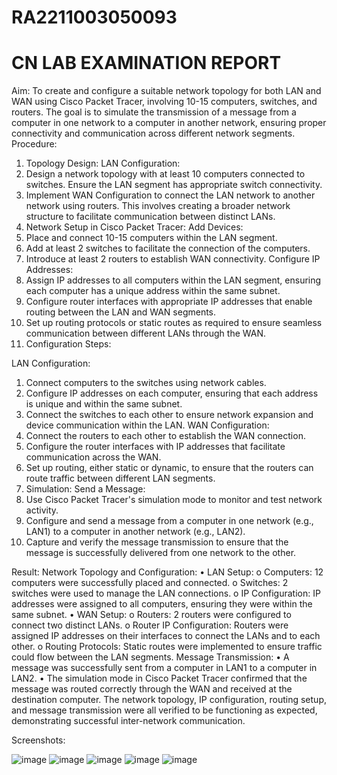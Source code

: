 # RA2211003050093
# CN LAB EXAMINATION REPORT
Aim:
To create and configure a suitable network topology for both LAN and WAN using Cisco Packet Tracer, involving 10-15 computers, switches, and routers. The goal is to simulate the transmission of a message from a computer in one network to a computer in another network, ensuring proper connectivity and communication across different network segments.
Procedure:
1. Topology Design:
LAN Configuration:
1.	Design a network topology with at least 10 computers connected to switches. Ensure the LAN segment has appropriate switch connectivity.
2.	Implement WAN Configuration to connect the LAN network to another network using routers. This involves creating a broader network structure to facilitate communication between distinct LANs.
2. Network Setup in Cisco Packet Tracer:
Add Devices:
1.	Place and connect 10-15 computers within the LAN segment.
2.	Add at least 2 switches to facilitate the connection of the computers.
3.	Introduce at least 2 routers to establish WAN connectivity.
Configure IP Addresses:
1.	Assign IP addresses to all computers within the LAN segment, ensuring each computer has a unique address within the same subnet.
2.	Configure router interfaces with appropriate IP addresses that enable routing between the LAN and WAN segments.
3.	Set up routing protocols or static routes as required to ensure seamless communication between different LANs through the WAN.
4.	Configuration Steps:

LAN Configuration:
1.	Connect computers to the switches using network cables.
2.	Configure IP addresses on each computer, ensuring that each address is unique and within the same subnet.
3.	Connect the switches to each other to ensure network expansion and device communication within the LAN.
WAN Configuration:
1.	Connect the routers to each other to establish the WAN connection.
2.	Configure the router interfaces with IP addresses that facilitate communication across the WAN.
3.	Set up routing, either static or dynamic, to ensure that the routers can route traffic between different LAN segments.
4. Simulation:
Send a Message:
1.	Use Cisco Packet Tracer's simulation mode to monitor and test network activity.
2.	Configure and send a message from a computer in one network (e.g., LAN1) to a computer in another network (e.g., LAN2).
3.	Capture and verify the message transmission to ensure that the message is successfully delivered from one network to the other.

Result:
Network Topology and Configuration:
•	LAN Setup:
o	Computers: 12 computers were successfully placed and connected.
o	Switches: 2 switches were used to manage the LAN connections.
o	IP Configuration: IP addresses were assigned to all computers, ensuring they were within the same subnet.
•	WAN Setup:
o	Routers: 2 routers were configured to connect two distinct LANs.
o	Router IP Configuration: Routers were assigned IP addresses on their interfaces to connect the LANs and to each other.
o	Routing Protocols: Static routes were implemented to ensure traffic could flow between the LAN segments.
Message Transmission:
•	A message was successfully sent from a computer in LAN1 to a computer in LAN2.
•	The simulation mode in Cisco Packet Tracer confirmed that the message was routed correctly through the WAN and received at the destination computer.
The network topology, IP configuration, routing setup, and message transmission were all verified to be functioning as expected, demonstrating successful inter-network communication.


Screenshots:
     
![image](https://github.com/user-attachments/assets/4d6b9ec1-6879-4d63-8b29-acdea5e3be0f)
![image](https://github.com/user-attachments/assets/a1a22565-4607-4f82-8145-b3783fb9e766)
![image](https://github.com/user-attachments/assets/2d480f35-8a67-4042-97f7-3dd6f7f9f73d)
![image](https://github.com/user-attachments/assets/98336572-3965-4ae4-8b27-eaae73439189)
![image](https://github.com/user-attachments/assets/ff567ca0-bfb1-4cc5-94f3-16f3977dd854)






